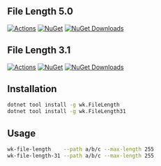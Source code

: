## File Length 5.0

[![Actions](https://github.com/wk-j/file-length/workflows/NuGet/badge.svg)](https://github.com/wk-j/file-length/actions)
[![NuGet](https://img.shields.io/nuget/v/wk.FileLength.svg)](https://www.nuget.org/packages/wk.FileLength)
[![NuGet Downloads](https://img.shields.io/nuget/dt/wk.FileLength.svg)](https://www.nuget.org/packages/wk.FileLength)

## File Length 3.1

[![Actions](https://github.com/wk-j/file-length/workflows/NuGet31/badge.svg)](https://github.com/wk-j/file-length/actions)
[![NuGet](https://img.shields.io/nuget/v/wk.FileLength31.svg)](https://www.nuget.org/packages/wk.FileLength31)
[![NuGet Downloads](https://img.shields.io/nuget/dt/wk.FileLength31.svg)](https://www.nuget.org/packages/wk.FileLength31)

## Installation

```bash
dotnet tool install -g wk.FileLength
dotnet tool install -g wk.FileLength31
```

## Usage

```bash
wk-file-length    --path a/b/c --max-length 255
wk-file-length-31 --path a/b/c --max-length 255
```